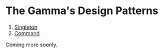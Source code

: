 # The Gamma's Design Patterns

1. [Singleton](./singleton.ipynb)
2. [Command](./command.ipynb)

Coming more soonly.
